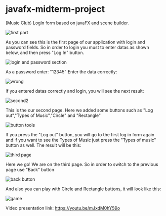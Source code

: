 # javafx-midterm-project
(Music Club) LogIn form based on javaFX and scene builder.

![first part](https://user-images.githubusercontent.com/73636880/111794576-93e94900-88f0-11eb-84f4-b32c3c968ec3.PNG)

As you can see this is the first page of our application with login and password fields.
So in order to login you must to enter datas as shown below, and then press "Log In" button.

![login and password section](https://user-images.githubusercontent.com/73636880/111795279-3a354e80-88f1-11eb-9f0a-299695d60daf.PNG)

As a password enter: "12345"
Enter the data correctly:

![wrong](https://user-images.githubusercontent.com/73636880/111800701-6a332080-88f6-11eb-9ba3-732fa8cfd65c.PNG)

If you entered datas correctly and login, you will see the next result:

![second2](https://user-images.githubusercontent.com/73636880/111822153-a45bec80-890d-11eb-899b-53e196a38e2c.PNG)

This is the our second page. Here we added some buttons such as "Log out","Types of Music","Circle" and "Rectangle"

![button tools](https://user-images.githubusercontent.com/73636880/111822178-ac1b9100-890d-11eb-8329-2cb9603ac192.PNG)

If you press the "Log out" button, you will go to the first log in form again and if you want to see the Types of Music just press the "Types of music" button as well.
The result will be this:

![third page](https://user-images.githubusercontent.com/73636880/111797186-1ecb4300-88f3-11eb-80d5-354fd767ee6d.PNG)

Here we go! We are on the third page.
So in order to switch to the previous page use "Back" button

![back button](https://user-images.githubusercontent.com/73636880/111797956-ccd6ed00-88f3-11eb-99cb-27dc16eb83d5.PNG)

And also you can play with Circle and Rectangle buttons, it will look like this:

![game](https://user-images.githubusercontent.com/73636880/111822189-b0e04500-890d-11eb-9a61-f9871f41043f.PNG)

Video presentation link:
https://youtu.be/mJxdM0hY59o







